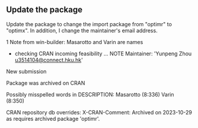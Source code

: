 ## Update the package
Update the package to change the import package from "optimr" to "optimx". In addition, I change the maintainer's email address. 

1 Note from win-builder: Masarotto and Varin are names

* checking CRAN incoming feasibility ... NOTE
Maintainer: 'Yunpeng Zhou <u3514104@connect.hku.hk>'

New submission

Package was archived on CRAN

Possibly misspelled words in DESCRIPTION:
  Masarotto (8:336)
  Varin (8:350)

CRAN repository db overrides:
  X-CRAN-Comment: Archived on 2023-10-29 as requires archived package
    'optimr'.

